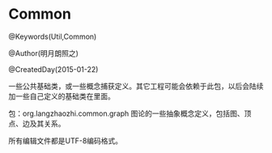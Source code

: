 # Common
@Keywords(Util,Common)

@Author(明月朗照之)

@CreatedDay(2015-01-22)

一些公共基础类，或一些概念捕获定义。其它工程可能会依赖于此包，以后会陆续加一些自己定义的基础类在里面。

包：org.langzhaozhi.common.graph
	图论的一些抽象概念定义，包括图、顶点、边及其关系。

所有编辑文件都是UTF-8编码格式。
